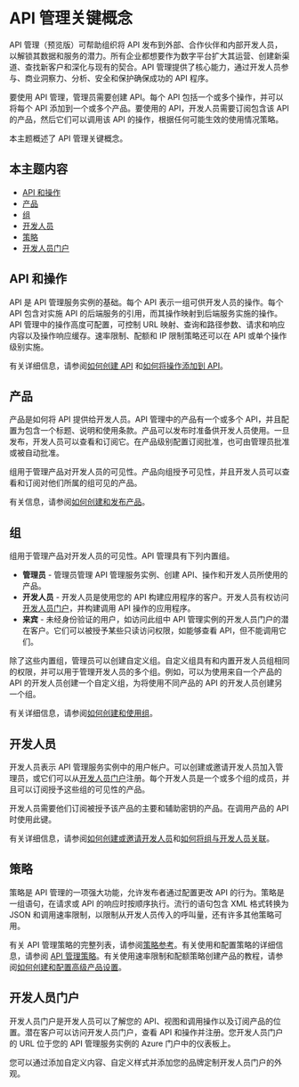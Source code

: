 <properties pageTitle="API 管理关键概念" metaKeywords="" description="了解有关 API、产品、角色、组和其他 API 管理关键概念。" metaCanonical="" services="" documentationCenter="API Management" title="API 管理关键概念" authors="sdanie" solutions="" manager="" editor="" />
<tags ms.service=""
    ms.date=""
    wacn.date=""
    />

# API 管理关键概念

API 管理（预览版）可帮助组织将 API 发布到外部、合作伙伴和内部开发人员，以解锁其数据和服务的潜力。所有企业都想要作为数字平台扩大其运营、创建新渠道、查找新客户和深化与现有的契合。API 管理提供了核心能力，通过开发人员参与、商业洞察力、分析、安全和保护确保成功的 API 程序。

要使用 API 管理，管理员需要创建 API。每个 API 包括一个或多个操作，并可以将每个 API 添加到一个或多个产品。要使用的 API，开发人员需要订阅包含该 API 的产品，然后它们可以调用该 API 的操作，根据任何可能生效的使用情况策略。

本主题概述了 API 管理关键概念。

## 本主题内容

-   [API 和操作][API 和操作]
-   [产品][产品]
-   [组][组]
-   [开发人员][开发人员]
-   [策略][策略]
-   [开发人员门户][开发人员门户]

## <a name="apis"> </a>API 和操作

API 是 API 管理服务实例的基础。每个 API 表示一组可供开发人员的操作。每个 API 包含对实施 API 的后端服务的引用，而其操作映射到后端服务实施的操作。API 管理中的操作高度可配置，可控制 URL 映射、查询和路径参数、请求和响应内容以及操作响应缓存。速率限制、配额和 IP 限制策略还可以在 API 或单个操作级别实施。

有关详细信息，请参阅[如何创建 API][如何创建 API] 和[如何将操作添加到 API][如何将操作添加到 API]。

## <a name="products"> </a>产品

产品是如何将 API 提供给开发人员。API 管理中的产品有一个或多个 API，并且配置为包含一个标题、说明和使用条款。产品可以发布时准备供开发人员使用。一旦发布，开发人员可以查看和订阅它。在产品级别配置订阅批准，也可由管理员批准或被自动批准。

组用于管理产品对开发人员的可见性。产品向组授予可见性，并且开发人员可以查看和订阅对他们所属的组可见的产品。

有关信息，请参阅[如何创建和发布产品][如何创建和发布产品]。

## <a name="groups"> </a>组

组用于管理产品对开发人员的可见性。API 管理具有下列内置组。

-   **管理员** - 管理员管理 API 管理服务实例、创建 API、操作和开发人员所使用的产品。
-   **开发人员** - 开发人员是使用您的 API 构建应用程序的客户。开发人员有权访问[开发人员门户][开发人员门户]，并构建调用 API 操作的应用程序。
-   **来宾** - 未经身份验证的用户，如访问此组中 API 管理实例的开发人员门户的潜在客户。它们可以被授予某些只读访问权限，如能够查看 API，但不能调用它们。

除了这些内置组，管理员可以创建自定义组。自定义组具有和内置开发人员组相同的权限，并可以用于管理开发人员的多个组。例如，可以为使用来自一个产品的 API 的开发人员创建一个自定义组，为将使用不同产品的 API 的开发人员创建另一个组。

有关详细信息，请参阅[如何创建和使用组][如何创建和使用组]。

## <a name="developers"> </a>开发人员

开发人员表示 API 管理服务实例中的用户帐户。可以创建或邀请开发人员加入管理员，或它们可以从[开发人员门户][开发人员门户]注册。每个开发人员是一个或多个组的成员，并且可以订阅授予这些组的可见性的产品。

开发人员需要他们订阅被授予该产品的主要和辅助密钥的产品。在调用产品的 API 时使用此键。

有关详细信息，请参阅[如何创建或邀请开发人员][如何创建或邀请开发人员]和[如何将组与开发人员关联][如何将组与开发人员关联]。

## <a name="policies"> </a>策略

策略是 API 管理的一项强大功能，允许发布者通过配置更改 API 的行为。策略是一组语句，在请求或 API 的响应时按顺序执行。流行的语句包含 XML 格式转换为 JSON 和调用速率限制，以限制从开发人员传入的呼叫量，还有许多其他策略可用。

有关 API 管理策略的完整列表，请参阅[策略参考][策略参考]。有关使用和配置策略的详细信息，请参阅 [API 管理策略][API 管理策略]。有关使用速率限制和配额策略创建产品的教程，请参阅[如何创建和配置高级产品设置][如何创建和配置高级产品设置]。

## <a name="developer-portal"> </a>开发人员门户

开发人员门户是开发人员可以了解您的 API、视图和调用操作以及订阅产品的位置。潜在客户可以访问开发人员门户，查看 API 和操作并注册。您开发人员门户的 URL 位于您的 API 管理服务实例的 Azure 门户中的仪表板上。

您可以通过添加自定义内容、自定义样式并添加您的品牌定制开发人员门户的外观。

  [API 和操作]: #apis
  [产品]: #products
  [组]: #groups
  [开发人员]: #developers
  [策略]: #policies
  [开发人员门户]: #developer-portal
  [如何创建 API]: ../api-management-howto-create-apis
  [如何将操作添加到 API]: ../api-management-howto-add-operations
  [如何创建和发布产品]: ../api-management-howto-add-products
  [如何创建和使用组]: ../api-management-howto-create-groups
  [如何创建或邀请开发人员]: ../api-management-howto-create-or-invite-developers
  [如何将组与开发人员关联]: ../api-management-howto-create-groups/#associate-group-developer
  [策略参考]: ../api-management-policy-reference
  [API 管理策略]: ../api-management-howto-policies
  [如何创建和配置高级产品设置]: ../api-management-howto-product-with-rules
